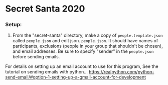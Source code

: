 # Secret Santa 2020

### Setup:
1. From the "secret-santa" directory, make a copy of `people.template.json` called `people.json` and edit json.
`people.json`. It should have names of participants, exclusions (people in your group that shouldn't be chosen), and email addresses.
Be sure to specify "sender" in the `people.json` before sending emails.

For details on setting up an email account to use for this program,
See the tutorial on sending emails with python...
https://realpython.com/python-send-email/#option-1-setting-up-a-gmail-account-for-development
